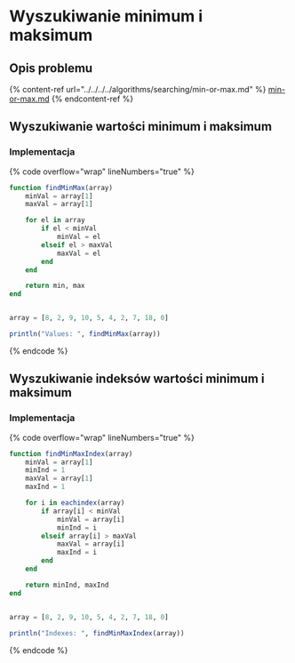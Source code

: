 # Wyszukiwanie minimum i maksimum

## Opis problemu

{% content-ref url="../../../../algorithms/searching/min-or-max.md" %}
[min-or-max.md](../../../../algorithms/searching/min-or-max.md)
{% endcontent-ref %}

## Wyszukiwanie wartości minimum i maksimum

### Implementacja

{% code overflow="wrap" lineNumbers="true" %}
```julia
function findMinMax(array)
    minVal = array[1]
    maxVal = array[1]

    for el in array
        if el < minVal
            minVal = el
        elseif el > maxVal
            maxVal = el
        end
    end

    return min, max
end


array = [8, 2, 9, 10, 5, 4, 2, 7, 18, 0]

println("Values: ", findMinMax(array))
```
{% endcode %}

## Wyszukiwanie indeksów wartości minimum i maksimum

### Implementacja

{% code overflow="wrap" lineNumbers="true" %}
```julia
function findMinMaxIndex(array)
    minVal = array[1]
    minInd = 1
    maxVal = array[1]
    maxInd = 1

    for i in eachindex(array)
        if array[i] < minVal
            minVal = array[i]
            minInd = i
        elseif array[i] > maxVal
            maxVal = array[i]
            maxInd = i
        end
    end

    return minInd, maxInd
end


array = [8, 2, 9, 10, 5, 4, 2, 7, 18, 0]
    
println("Indexes: ", findMinMaxIndex(array))
```
{% endcode %}

